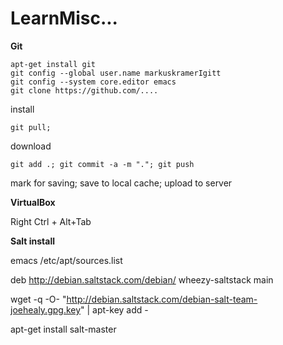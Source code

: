 LearnMisc...
========

**Git**

    apt-get install git
    git config --global user.name markuskramerIgitt
    git config --system core.editor emacs
    git clone https://github.com/....
install

    git pull; 
download

    git add .; git commit -a -m "."; git push
mark for saving; save to local cache; upload to server



**VirtualBox**

Right Ctrl + Alt+Tab


**Salt install**

emacs /etc/apt/sources.list

deb http://debian.saltstack.com/debian/ wheezy-saltstack main

wget -q -O- "http://debian.saltstack.com/debian-salt-team-joehealy.gpg.key" | apt-key add -


apt-get install salt-master

